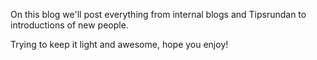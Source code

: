 On this blog we'll post everything from internal blogs and Tipsrundan to introductions of new people.

Trying to keep it light and awesome, hope you enjoy!